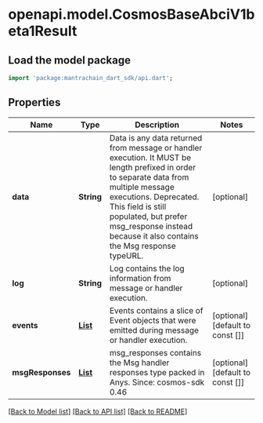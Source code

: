 # openapi.model.CosmosBaseAbciV1beta1Result

## Load the model package
```dart
import 'package:mantrachain_dart_sdk/api.dart';
```

## Properties
Name | Type | Description | Notes
------------ | ------------- | ------------- | -------------
**data** | **String** | Data is any data returned from message or handler execution. It MUST be length prefixed in order to separate data from multiple message executions. Deprecated. This field is still populated, but prefer msg_response instead because it also contains the Msg response typeURL. | [optional] 
**log** | **String** | Log contains the log information from message or handler execution. | [optional] 
**events** | [**List<Simulate200ResponseResultEventsInner>**](Simulate200ResponseResultEventsInner.md) | Events contains a slice of Event objects that were emitted during message or handler execution. | [optional] [default to const []]
**msgResponses** | [**List<EvmAccountDefaultResponseDetailsInner>**](EvmAccountDefaultResponseDetailsInner.md) | msg_responses contains the Msg handler responses type packed in Anys.  Since: cosmos-sdk 0.46 | [optional] [default to const []]

[[Back to Model list]](../README.md#documentation-for-models) [[Back to API list]](../README.md#documentation-for-api-endpoints) [[Back to README]](../README.md)


